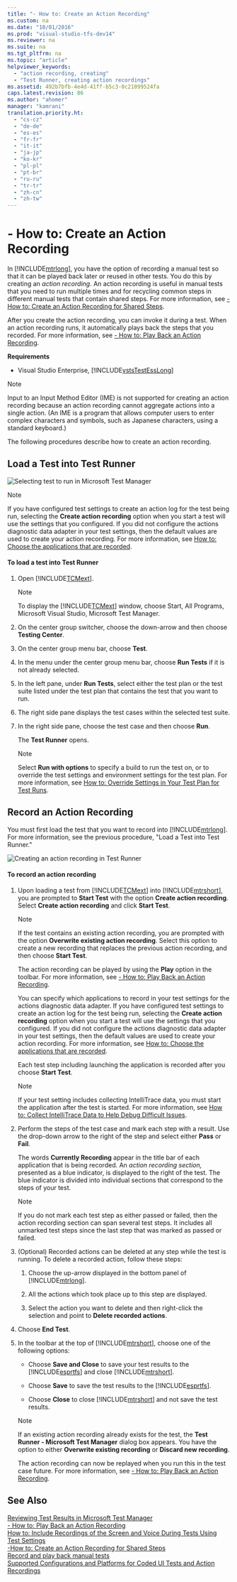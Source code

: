 ```yaml
---
title: "- How to: Create an Action Recording"
ms.custom: na
ms.date: "10/01/2016"
ms.prod: "visual-studio-tfs-dev14"
ms.reviewer: na
ms.suite: na
ms.tgt_pltfrm: na
ms.topic: "article"
helpviewer_keywords: 
  - "action recording, creating"
  - "Test Runner, creating action recordings"
ms.assetid: 492b7bfb-4e4d-41ff-b5c3-0c21099524fa
caps.latest.revision: 86
ms.author: "ahomer"
manager: "kamrani"
translation.priority.ht: 
  - "cs-cz"
  - "de-de"
  - "es-es"
  - "fr-fr"
  - "it-it"
  - "ja-jp"
  - "ko-kr"
  - "pl-pl"
  - "pt-br"
  - "ru-ru"
  - "tr-tr"
  - "zh-cn"
  - "zh-tw"
---
```

# - How to: Create an Action Recording
In [!INCLUDE[mtrlong](../codequality/includes/mtrlong_md.md)], you have the option of recording a manual test so that it can be played back later or reused in other tests. You do this by creating an *action recording*. An action recording is useful in manual tests that you need to run multiple times and for recycling common steps in different manual tests that contain shared steps. For more information, see [-How to: Create an Action Recording for Shared Steps](../test_notintoc/-how-to--create-an-action-recording-for-shared-steps.md).  
  
 After you create the action recording, you can invoke it during a test. When an action recording runs, it automatically plays back the steps that you recorded. For more information, see [- How to: Play Back an Action Recording](../test_notintoc/--how-to--play-back-an-action-recording.md).  
  
 **Requirements**  
  
-   Visual Studio Enterprise, [!INCLUDE[vstsTestEssLong](../test/includes/vststestesslong_md.md)]  
  
> [!NOTE]
>  Input to an Input Method Editor (IME) is not supported for creating an action recording because an action recording cannot aggregate actions into a single action. (An IME is a program that allows computer users to enter complex characters and symbols, such as Japanese characters, using a standard keyboard.)  
  
 The following procedures describe how to create an action recording.  
  
## Load a Test into Test Runner  
 ![Selecting test to run in Microsoft Test Manager](../test_notintoc/media/runtest.png "RunTest")  
  
> [!NOTE]
>  If you have configured test settings to create an action log for the test being run, selecting the **Create action recording** option when you start a test will use the settings that you configured. If you did not configure the actions diagnostic data adapter in your test settings, then the default values are used to create your action recording. For more information, see [How to: Choose the applications that are recorded](../test_notintoc/how-to--choose-the-applications-that-are-recorded-in-a-manual-test.md).  
  
#### To load a test into Test Runner  
  
1.  Open [!INCLUDE[TCMext](../codequality/includes/tcmext_md.md)].  
  
    > [!NOTE]
    >  To display the [!INCLUDE[TCMext](../codequality/includes/tcmext_md.md)] window, choose Start, All Programs, Microsoft Visual Studio, Microsoft Test Manager.  
  
2.  On the center group switcher, choose the down-arrow and then choose **Testing Center**.  
  
3.  On the center group menu bar, choose **Test**.  
  
4.  In the menu under the center group menu bar, choose **Run Tests** if it is not already selected.  
  
5.  In the left pane, under **Run Tests**, select either the test plan or the test suite listed under the test plan that contains the test that you want to run.  
  
6.  The right side pane displays the test cases within the selected test suite.  
  
7.  In the right side pane, choose the test case and then choose **Run**.  
  
     The **Test Runner** opens.  
  
    > [!NOTE]
    >  Select **Run with options** to specify a build to run the test on, or to override the test settings and environment settings for the test plan. For more information, see [How to: Override Settings in Your Test Plan for Test Runs](http://msdn.microsoft.com/en-us/832576d2-44bd-4237-8cde-612349a3ab50).  
  
## Record an Action Recording  
 You must first load the test that you want to record into [!INCLUDE[mtrlong](../codequality/includes/mtrlong_md.md)]. For more information, see the previous procedure, "Load a Test into Test Runner."  
  
 ![Creating an action recording in Test Runner](../test_notintoc/media/how_actrecord.png "How_ActRecord")  
  
#### To record an action recording  
  
1.  Upon loading a test from [!INCLUDE[TCMext](../codequality/includes/tcmext_md.md)] into [!INCLUDE[mtrshort](../test_notintoc/includes/mtrshort_md.md)], you are prompted to **Start Test** with the option **Create action recording**. Select **Create action recording** and click **Start Test**.  
  
    > [!NOTE]
    >  If the test contains an existing action recording, you are prompted with the option **Overwrite existing action recording**. Select this option to create a new recording that replaces the previous action recording, and then choose **Start Test**.  
  
     The action recording can be played by using the **Play** option in the toolbar. For more information, see [- How to: Play Back an Action Recording](../test_notintoc/--how-to--play-back-an-action-recording.md).  
  
     You can specify which applications to record in your test settings for the actions diagnostic data adapter. If you have configured test settings to create an action log for the test being run, selecting the **Create action recording** option when you start a test will use the settings that you configured. If you did not configure the actions diagnostic data adapter in your test settings, then the default values are used to create your action recording. For more information, see [How to: Choose the applications that are recorded](../test_notintoc/how-to--choose-the-applications-that-are-recorded-in-a-manual-test.md).  
  
     Each test step including launching the application is recorded after you choose **Start Test**.  
  
    > [!NOTE]
    >  If your test setting includes collecting IntelliTrace data, you must start the application after the test is started. For more information, see [How to: Collect IntelliTrace Data to Help Debug Difficult Issues](../test/how-to--collect-intellitrace-data-to-help-debug-difficult-issues.md).  
  
2.  Perform the steps of the test case and mark each step with a result. Use the drop-down arrow to the right of the step and select either **Pass** or **Fail**.  
  
     The words **Currently Recording** appear in the title bar of each application that is being recorded. An *action recording section,* presented as a blue indicator, is displayed to the right of the test. The blue indicator is divided into individual sections that correspond to the steps of your test.  
  
    > [!NOTE]
    >  If you do not mark each test step as either passed or failed, then the action recording section can span several test steps. It includes all unmarked test steps since the last step that was marked as passed or failed.  
  
3.  (Optional) Recorded actions can be deleted at any step while the test is running. To delete a recorded action, follow these steps:  
  
    1.  Choose the up-arrow displayed in the bottom panel of [!INCLUDE[mtrlong](../codequality/includes/mtrlong_md.md)].  
  
    2.  All the actions which took place up to this step are displayed.  
  
    3.  Select the action you want to delete and then right-click the selection and point to **Delete recorded actions**.  
  
4.  Choose **End Test**.  
  
5.  In the toolbar at the top of [!INCLUDE[mtrshort](../test_notintoc/includes/mtrshort_md.md)], choose one of the following options:  
  
    -   Choose **Save and Close** to save your test results to the [!INCLUDE[esprtfs](../codequality/includes/esprtfs_md.md)] and close [!INCLUDE[mtrshort](../test_notintoc/includes/mtrshort_md.md)].  
  
    -   Choose **Save** to save the test results to the [!INCLUDE[esprtfs](../codequality/includes/esprtfs_md.md)].  
  
    -   Choose **Close** to close [!INCLUDE[mtrshort](../test_notintoc/includes/mtrshort_md.md)] and not save the test results.  
  
    > [!NOTE]
    >  If an existing action recording already exists for the test, the **Test Runner - Microsoft Test Manager** dialog box appears. You have the option to either **Overwrite existing recording** or **Discard new recording**.  
  
     The action recording can now be replayed when you run this in the test case future. For more information, see [- How to: Play Back an Action Recording](../test_notintoc/--how-to--play-back-an-action-recording.md).  
  
## See Also  
 [Reviewing Test Results in Microsoft Test Manager](http://msdn.microsoft.com/en-us/9fb3e429-78df-4fe2-89ed-0ad1db0738f4)   
 [- How to: Play Back an Action Recording](../test_notintoc/--how-to--play-back-an-action-recording.md)   
 [How to: Include Recordings of the Screen and Voice During Tests Using Test Settings](../test/how-to--include-recordings-of-the-screen-and-voice-during-tests-using-test-settings.md)   
 [-How to: Create an Action Recording for Shared Steps](../test_notintoc/-how-to--create-an-action-recording-for-shared-steps.md)   
 [Record and play back manual tests](../test/record-and-play-back-manual-tests.md)   
 [Supported Configurations and Platforms for Coded UI Tests and Action Recordings](../codequality/supported-configurations-and-platforms-for-coded-ui-tests-and-action-recordings.md)